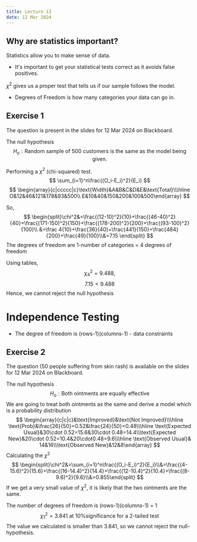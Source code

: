 ```yaml
---
title: Lecture 13
date: 12 Mar 2024
---
```

## Why are statistics important?
Statistics allow you to make sense of data. 
- It's important to get your statistical tests correct as it avoids false positives.

$\chi^2$ gives us a proper test that tells us if our sample follows the model. 

- Degrees of Freedom is how many categories your data can go in. 

## Exercise 1
The question is present in the slides for 12 Mar 2024 on Blackboard.

The null hypothesis
$$
H_o:\text{Random sample of 500 customers is the same as the model being given.}
$$

Performing a $\chi^2$ (chi-squared) test.
$$
\sum_{i=1}^n\frac{(O_i-E_i)^2}{E_i}
$$
$$
\begin{array}{c|ccccc|c}\text{Width}&A&B&C&D&E&\text{Total}\\\hline O&12&46&121&178&93&500\\ E&10&40&150&200&100&500\end{array}
$$

So,
$$
\begin{split}\chi^2&=\frac{(12-10)^2}{10}+\frac{(46-40)^2}{40}+\frac{(171-150)^2}{150}+\frac{(178-200)^2}{200}+\frac{(93-100)^2}{100}\\ &=\frac 4{10}+\frac{36}{40}+\frac{441}{150}+\frac{484}{200}+\frac{49}{100}\\&=7.15
\end{split}
$$
The degrees of freedom are 1-number of categories = 4 degrees of freedom

Using tables,
$$
\chi^2_4=9.488,
$$
$$
7.15<9.488
$$
Hence, we cannot reject the null hypothesis
# Independence Testing
- The degree of freedom is (rows-1)(columns-1) - data constraints

## Exercise 2
The question (50 people suffering from skin rash) is available on the slides for 12 Mar 2024 on Blackboard.

The null hypothesis
$$
H_o:\text{Both ointments are equally effective}
$$
We are going to treat both ointments as the same and derive a model which is a probability distribution 
$$
\begin{array}{c|c|c}&\text{Improved}&\text{Not Improved}\\\hline \text{Prob}&\frac{26}{50}=0.52&\frac{24}{50}=0.48\\\hline \text{Expected Usual}&30\cdot 0.52=15.6&30\cdot 0.48=14.4\\\text{Expected New}&20\cdot 0.52=10.4&20\cdot0.48=9.6\\\hline \text{Observed Usual}& 14&16\\\text{Observed New}&12&8\end{array}
$$
Calculating the $\chi^2$
$$
\begin{split}\chi^2&=\sum_{i=1}^n\frac{(O_i-E_i)^2}{E_i}\\&=\frac{(4-15.6)^2}{15.6}+\frac{(16-14.4)^2}{14.4}+\frac{(12-10.4)^2}{10.4}+\frac{(8-9.6)^2}{9.6}\\&=0.855\end{split}
$$
If we get a very small value of $\chi^2$, it is likely that the two ointments are the same.

The number of degrees of freedom is (rows-1)(columns-1) = $1$
$$
\chi^2_1=3.841\text{ at 10\% significance for a 2-tailed test}
$$
The value we calculated is smaller than $3.841$, so we cannot reject the null-hypothesis.
